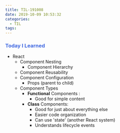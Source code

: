 ```yaml
---
title: TIL-191008
date: 2019-10-09 10:53:32
categories:
  - TIL
tags:
---
```

### <span style="color:royalblue"> Today I Learned 

- React
    - Component Nesting
        - Component Hierarchy
    - Component Reusability
    - Component Configuration
        - Props (parent to child)
    <!-- more -->
    - Component Types
        - __Functional__ Components : 
            - Good for simple content
        - __Class__ Components: 
            -   Good for just about everything else
            - Easier code organization
            - Can use 'state' (another React system)
            - Understands lifecycle events